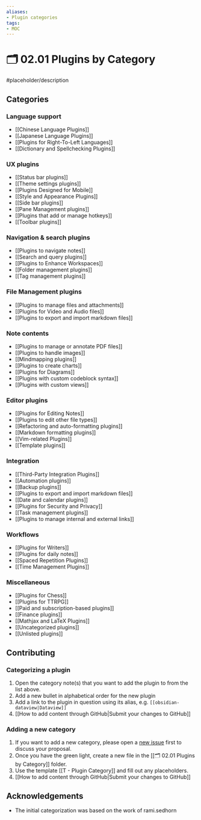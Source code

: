 ```yaml
---
aliases:
- Plugin categories
tags: 
- MOC
---
```


# 🗂️ 02.01 Plugins by Category

#placeholder/description 

## Categories

### Language support

- [[Chinese Language Plugins]]
- [[Japanese Language Plugins]]
- [[Plugins for Right-To-Left Languages]]
- [[Dictionary and Spellchecking Plugins]]

### UX plugins

- [[Status bar plugins]]
- [[Theme settings plugins]]
- [[Plugins Designed for Mobile]]
- [[Style and Appearance Plugins]]
- [[Side bar plugins]]
- [[Pane Management plugins]]
- [[Plugins that add or manage hotkeys]]
- [[Toolbar plugins]]

### Navigation & search plugins

- [[Plugins to navigate notes]]
- [[Search and query plugins]]
- [[Plugins to Enhance Workspaces]]
- [[Folder management plugins]]
- [[Tag management plugins]]

### File Management plugins

- [[Plugins to manage files and attachments]]
- [[Plugins for Video and Audio files]]
- [[Plugins to export and import markdown files]]

### Note contents

- [[Plugins to manage or annotate PDF files]]
- [[Plugins to handle images]]
- [[Mindmapping plugins]]
- [[Plugins to create charts]]
- [[Plugins for Diagrams]]
- [[Plugins with custom codeblock syntax]]
- [[Plugins with custom views]]

### Editor plugins

- [[Plugins for Editing Notes]]
- [[Plugins to edit other file types]]
- [[Refactoring and auto-formatting plugins]]
- [[Markdown formatting plugins]]
- [[Vim-related Plugins]]
- [[Template plugins]]

### Integration

- [[Third-Party Integration Plugins]]
- [[Automation plugins]]
- [[Backup plugins]]
- [[Plugins to export and import markdown files]]
- [[Date and calendar plugins]]
- [[Plugins for Security and Privacy]]
- [[Task management plugins]]
- [[Plugins to manage internal and external links]]

### Workflows

- [[Plugins for Writers]]
- [[Plugins for daily notes]]
- [[Spaced Repetition Plugins]]
- [[Time Management Plugins]]

### Miscellaneous

- [[Plugins for Chess]]
- [[Plugins for TTRPG]]
- [[Paid and subscription-based plugins]]
- [[Finance plugins]]
- [[Mathjax and LaTeX Plugins]]
- [[Uncategorized plugins]]
- [[Unlisted plugins]]

## Contributing

### Categorizing a plugin

1. Open the category note(s) that you want to add the plugin to from the list above.
2. Add a new bullet in alphabetical order for the new plugin
3. Add a link to the plugin in question using its alias, e.g. `[[obsidian-dataview|Dataview]]`
4. [[How to add content through GitHub|Submit your changes to GitHub]]

### Adding a new category
1. If you want to add a new category, please open a [new issue]() first to discuss your proposal.
2. Once you have the green light, create a new file in the [[🗂️ 02.01 Plugins by Category]] folder. 
3. Use the template [[T - Plugin Category]] and fill out any placeholders.
4. [[How to add content through GitHub|Submit your changes to GitHub]]

## Acknowledgements

- The initial categorization was based on the work of rami.sedhorn